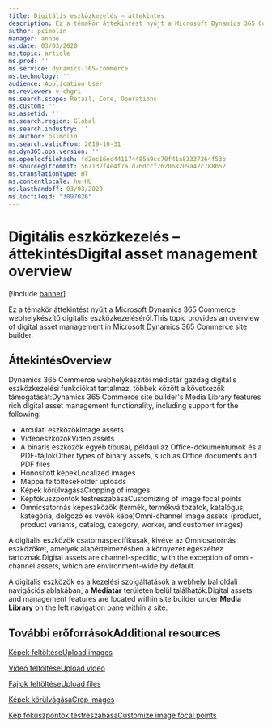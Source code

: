 ```yaml
---
title: Digitális eszközkezelés – áttekintés
description: Ez a témakör áttekintést nyújt a Microsoft Dynamics 365 Commerce webhelykészítő digitális eszközkezeléséről.
author: psimolin
manager: annbe
ms.date: 03/03/2020
ms.topic: article
ms.prod: ''
ms.service: dynamics-365-commerce
ms.technology: ''
audience: Application User
ms.reviewer: v-chgri
ms.search.scope: Retail, Core, Operations
ms.custom: ''
ms.assetid: ''
ms.search.region: Global
ms.search.industry: ''
ms.author: psimolin
ms.search.validFrom: 2019-10-31
ms.dyn365.ops.version: ''
ms.openlocfilehash: fd2ec16ec441174485a9cc70f41a83337264f53b
ms.sourcegitcommit: 567132f4e4f7a1d76dccf762068209a42c788b52
ms.translationtype: HT
ms.contentlocale: hu-HU
ms.lasthandoff: 03/03/2020
ms.locfileid: "3097026"
---
```

# <a name="digital-asset-management-overview"></a><span data-ttu-id="27718-103">Digitális eszközkezelés – áttekintés</span><span class="sxs-lookup"><span data-stu-id="27718-103">Digital asset management overview</span></span>

[!include [banner](includes/banner.md)]

<span data-ttu-id="27718-104">Ez a témakör áttekintést nyújt a Microsoft Dynamics 365 Commerce webhelykészítő digitális eszközkezeléséről.</span><span class="sxs-lookup"><span data-stu-id="27718-104">This topic provides an overview of digital asset management in Microsoft Dynamics 365 Commerce site builder.</span></span>

## <a name="overview"></a><span data-ttu-id="27718-105">Áttekintés</span><span class="sxs-lookup"><span data-stu-id="27718-105">Overview</span></span>

<span data-ttu-id="27718-106">Dynamics 365 Commerce webhelykészítői médiatár gazdag digitális eszközkezelési funkciókat tartalmaz, többek között a következők támogatását:</span><span class="sxs-lookup"><span data-stu-id="27718-106">Dynamics 365 Commerce site builder's Media Library features rich digital asset management functionality, including support for the following:</span></span>
- <span data-ttu-id="27718-107">Arculati eszközök</span><span class="sxs-lookup"><span data-stu-id="27718-107">Image assets</span></span>
- <span data-ttu-id="27718-108">Videoeszközök</span><span class="sxs-lookup"><span data-stu-id="27718-108">Video assets</span></span>
- <span data-ttu-id="27718-109">A bináris eszközök egyéb típusai, például az Office-dokumentumok és a PDF-fájlok</span><span class="sxs-lookup"><span data-stu-id="27718-109">Other types of binary assets, such as Office documents and PDF files</span></span>
- <span data-ttu-id="27718-110">Honosított képek</span><span class="sxs-lookup"><span data-stu-id="27718-110">Localized images</span></span>
- <span data-ttu-id="27718-111">Mappa feltöltése</span><span class="sxs-lookup"><span data-stu-id="27718-111">Folder uploads</span></span>
- <span data-ttu-id="27718-112">Képek körülvágása</span><span class="sxs-lookup"><span data-stu-id="27718-112">Cropping of images</span></span>
- <span data-ttu-id="27718-113">Képfókuszpontok testreszabása</span><span class="sxs-lookup"><span data-stu-id="27718-113">Customizing of image focal points</span></span>
- <span data-ttu-id="27718-114">Omnicsatornás képeszközök (termék, termékváltozatok, katalógus, kategória, dolgozó és vevők képe)</span><span class="sxs-lookup"><span data-stu-id="27718-114">Omni-channel image assets (product, product variants, catalog, category, worker, and customer images)</span></span>

<span data-ttu-id="27718-115">A digitális eszközök csatornaspecifikusak, kivéve az Omnicsatornás eszközöket, amelyek alapértelmezésben a környezet egészéhez tartoznak.</span><span class="sxs-lookup"><span data-stu-id="27718-115">Digital assets are channel-specific, with the exception of omni-channel assets, which are environment-wide by default.</span></span> 

<span data-ttu-id="27718-116">A digitális eszközök és a kezelési szolgáltatások a webhely bal oldali navigációs ablakában, a **Médiatár** területen belül találhatók.</span><span class="sxs-lookup"><span data-stu-id="27718-116">Digital assets and management features are located within site builder under **Media Library** on the left navigation pane within a site.</span></span>

## <a name="additional-resources"></a><span data-ttu-id="27718-117">További erőforrások</span><span class="sxs-lookup"><span data-stu-id="27718-117">Additional resources</span></span>

[<span data-ttu-id="27718-118">Képek feltöltése</span><span class="sxs-lookup"><span data-stu-id="27718-118">Upload images</span></span>](dam-upload-images.md)

[<span data-ttu-id="27718-119">Videó feltöltése</span><span class="sxs-lookup"><span data-stu-id="27718-119">Upload video</span></span>](dam-upload-video.md)

[<span data-ttu-id="27718-120">Fájlok feltöltése</span><span class="sxs-lookup"><span data-stu-id="27718-120">Upload files</span></span>](dam-upload-files.md)

[<span data-ttu-id="27718-121">Képek körülvágása</span><span class="sxs-lookup"><span data-stu-id="27718-121">Crop images</span></span>](dam-crop-images.md)

[<span data-ttu-id="27718-122">Kép fókuszpontok testreszabása</span><span class="sxs-lookup"><span data-stu-id="27718-122">Customize image focal points</span></span>](dam-custom-focal-point.md)
